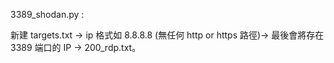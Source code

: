 3389_shodan.py :

新建 targets.txt -> ip 格式如 8.8.8.8 (無任何 http or https 路徑)-> 最後會將存在 3389 端口的 IP -> 200_rdp.txt。
